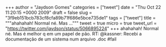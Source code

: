 
+++
author = "Jaydson Gomes"
categories = ["tweet"]
date = "Thu Oct 22 11:20:15 +0000 2009"
draft = false
slug = "3f9eb151bcb783cf8cfa89b71f686e5bce735de1"
tags = ["tweet"]
title = """ahahahah! Normal né. Mas ..."""
tweet = true
micro = true
tweet_url = "https://twitter.com/jaydson/status/5066895224"
+++
ahahahah! Normal né. Mas é melhor q em um papel de pão. RT: @kassner: Recebi a documentação de um sistema num arquivo .doc #fail
